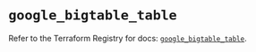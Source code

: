 # `google_bigtable_table`

Refer to the Terraform Registry for docs: [`google_bigtable_table`](https://registry.terraform.io/providers/hashicorp/google/6.6.0/docs/resources/bigtable_table).
